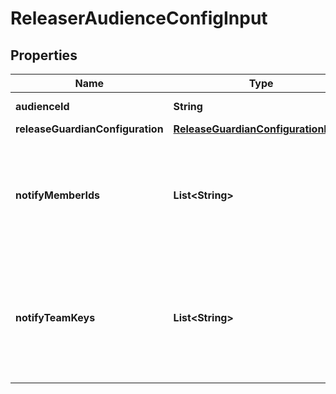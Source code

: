 

# ReleaserAudienceConfigInput


## Properties

| Name | Type | Description | Notes |
|------------ | ------------- | ------------- | -------------|
|**audienceId** | **String** | UUID of the audience. |  [optional] |
|**releaseGuardianConfiguration** | [**ReleaseGuardianConfigurationInput**](ReleaseGuardianConfigurationInput.md) |  |  [optional] |
|**notifyMemberIds** | **List&lt;String&gt;** | An array of member IDs. These members are notified to review the approval request. |  [optional] |
|**notifyTeamKeys** | **List&lt;String&gt;** | An array of team keys. The members of these teams are notified to review the approval request. |  [optional] |



